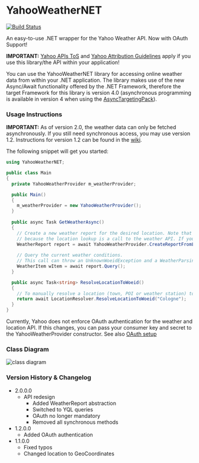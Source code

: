 # YahooWeatherNET
[![Build Status](https://travis-ci.org/destiny14/YahooWeatherNET.svg?branch=master)](https://travis-ci.org/destiny14/YahooWeatherNET)

An easy-to-use .NET wrapper for the Yahoo Weather API. Now with OAuth Support!

**IMPORTANT:** [Yahoo APIs ToS](https://policies.yahoo.com/us/en/yahoo/terms/product-atos/apiforydn/index.htm) and [Yahoo Attribution Guidelines](https://developer.yahoo.com/attribution/) apply if you use this library/the API within your application!

You can use the YahooWeatherNET library for accessing online weather data from within your .NET application. The library makes use of the new Async/Await functionality offered by the .NET Framework, therefore the target Framework for this library is version 4.0 (asynchronous programming is available in version 4 when using the [AsyncTargetingPack](https://www.microsoft.com/en-us/download/details.aspx?id=29576)).

### Usage Instructions

**IMPORTANT:** As of version 2.0, the weather data can only be fetched asynchronously. If you still need synchronous access, you may use version 1.2. Instructions for version 1.2 can be found in the [wiki](https://github.com/destiny14/YahooWeatherNET/wiki/Usage-Instructions-(v.1.2.0.0)-%5BDEPRECATED%5D).

The following snippet will get you started:

```c#
using YahooWeatherNET;

public class Main
{
  private YahooWeatherProvider m_weatherProvider;

  public Main()
  {
    m_weatherProvider = new YahooWeatherProvider();
  }
  
  public async Task GetWeatherAsync()
  {
    // Create a new weather report for the desired location. Note that this call has to be made asynchronously,
    // because the location lookup is a call to the weather API. If you already have a WOEID, use .CreateReport("the woeid");
    WeatherReport report = await YahooWeatherProvider.CreateReportFromLocation("Cologne");
    
    // Query the current weather conditions.
    // This call can throw an UnknownWoeidException and a WeatherParsingException. These should be catched.
    WeatherItem wItem = await report.Query();
  }

  public async Task<string> ResolveLocationToWoeid()
  {
    // To manually resolve a location (town, POI or weather station) to a WOEID consumable by the API, use the LocationResolver class.
    return await LocationResolver.ResolveLocationToWoeid("Cologne");
  } 
}
```

Currently, Yahoo does not enforce OAuth authentication for the weather and location API. If this changes, you can pass your consumer key and secret to the YahooWeatherProvider constructor. See also [OAuth setup](https://github.com/destiny14/YahooWeatherNET/wiki/OAuth-Setup)

### Class Diagram
![class diagram](https://raw.githubusercontent.com/destiny14/YahooWeatherNET/master/ClassDiagram.png)

### Version History & Changelog

* 2.0.0.0
  * API redesign
    * Added WeatherReport abstraction
    * Switched to YQL queries
    * OAuth no longer mandatory
    * Removed all synchronous methods
* 1.2.0.0
  * Added OAuth authentication
* 1.1.0.0
  * Fixed typos
  * Changed location to GeoCoordinates